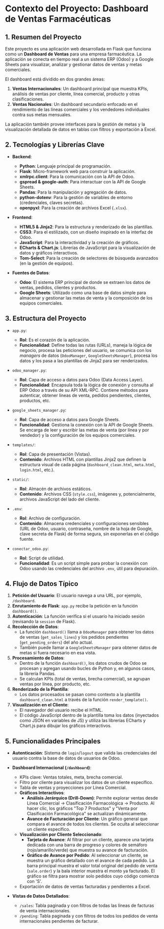# Contexto del Proyecto: Dashboard de Ventas Farmacéuticas

## 1. Resumen del Proyecto

Este proyecto es una aplicación web desarrollada en Flask que funciona como un **Dashboard de Ventas** para una empresa farmacéutica. La aplicación se conecta en tiempo real a un sistema ERP (Odoo) y a Google Sheets para visualizar, analizar y gestionar datos de ventas y metas comerciales.

El dashboard está dividido en dos grandes áreas:
1.  **Ventas Internacionales**: Un dashboard principal que muestra KPIs, análisis de ventas por cliente, línea comercial, producto y otras clasificaciones.
2.  **Ventas Nacionales**: Un dashboard secundario enfocado en el rendimiento de las líneas comerciales y los vendedores individuales contra sus metas mensuales.

La aplicación también provee interfaces para la gestión de metas y la visualización detallada de datos en tablas con filtros y exportación a Excel.

## 2. Tecnologías y Librerías Clave

*   **Backend**:
    *   **Python**: Lenguaje principal de programación.
    *   **Flask**: Micro-framework web para construir la aplicación.
    *   **xmlrpc.client**: Para la comunicación con la API de Odoo.
    *   **gspread & google-auth**: Para interactuar con la API de Google Sheets.
    *   **Pandas**: Para la manipulación y agregación de datos.
    *   **python-dotenv**: Para la gestión de variables de entorno (credenciales, claves secretas).
    *   **openpyxl**: Para la creación de archivos Excel (`.xlsx`).

*   **Frontend**:
    *   **HTML5 & Jinja2**: Para la estructura y renderizado de las plantillas.
    *   **CSS3**: Para el estilizado, con un diseño inspirado en la interfaz de Odoo.
    *   **JavaScript**: Para la interactividad y la creación de gráficos.
    *   **ECharts & Chart.js**: Librerías de JavaScript para la visualización de datos y gráficos interactivos.
    *   **Tom-Select**: Para la creación de selectores de búsqueda avanzados (en la gestión de equipos).

*   **Fuentes de Datos**:
    *   **Odoo**: El sistema ERP principal de donde se extraen los datos de ventas, pedidos, clientes y productos.
    *   **Google Sheets**: Utilizado como una base de datos simple para almacenar y gestionar las metas de venta y la composición de los equipos comerciales.

## 3. Estructura del Proyecto

*   `app.py`:
    *   **Rol**: Es el corazón de la aplicación.
    *   **Funcionalidad**: Define todas las rutas (URLs), maneja la lógica de negocio, procesa las peticiones del usuario, se comunica con los *managers* de datos (`OdooManager`, `GoogleSheetsManager`), procesa los datos y los pasa a las plantillas de Jinja2 para ser renderizados.

*   `odoo_manager.py`:
    *   **Rol**: Capa de acceso a datos para Odoo (Data Access Layer).
    *   **Funcionalidad**: Encapsula toda la lógica de conexión y consulta al ERP Odoo a través de su API XML-RPC. Contiene métodos para autenticar, obtener líneas de venta, pedidos pendientes, clientes, productos, etc.

*   `google_sheets_manager.py`:
    *   **Rol**: Capa de acceso a datos para Google Sheets.
    *   **Funcionalidad**: Gestiona la conexión con la API de Google Sheets. Se encarga de leer y escribir las metas de venta (por línea y por vendedor) y la configuración de los equipos comerciales.

*   `templates/`:
    *   **Rol**: Capa de presentación (Vistas).
    *   **Contenido**: Archivos HTML con plantillas Jinja2 que definen la estructura visual de cada página (`dashboard_clean.html`, `meta.html`, `login.html`, etc.).

*   `static/`:
    *   **Rol**: Almacén de archivos estáticos.
    *   **Contenido**: Archivos CSS (`style.css`), imágenes y, potencialmente, archivos JavaScript del lado del cliente.

*   `.env`:
    *   **Rol**: Archivo de configuración.
    *   **Contenido**: Almacena credenciales y configuraciones sensibles (URL de Odoo, usuario, contraseña, nombre de la hoja de Google, clave secreta de Flask) de forma segura, sin exponerlas en el código fuente.

*   `conectar_odoo.py`:
    *   **Rol**: Script de utilidad.
    *   **Funcionalidad**: Es un script simple para probar la conexión con Odoo usando las credenciales del archivo `.env`, útil para depuración.

## 4. Flujo de Datos Típico

1.  **Petición del Usuario**: El usuario navega a una URL, por ejemplo, `/dashboard`.
2.  **Enrutamiento de Flask**: `app.py` recibe la petición en la función `dashboard()`.
3.  **Autenticación**: La función verifica si el usuario ha iniciado sesión (revisando la `session` de Flask).
4.  **Recolección de Datos**:
    *   La función `dashboard()` llama a `OdooManager` para obtener los datos de ventas (`get_sales_lines`) y los pedidos pendientes (`get_pending_orders`) del año actual.
    *   También puede llamar a `GoogleSheetsManager` para obtener datos de metas si fuera necesario en esa vista.
5.  **Procesamiento de Datos**:
    *   Dentro de la función `dashboard()`, los datos crudos de Odoo se procesan y agregan usando bucles de Python y, en algunos casos, la librería Pandas.
    *   Se calculan KPIs (total de ventas, brecha comercial), se agrupan ventas por línea, por producto, etc.
6.  **Renderizado de la Plantilla**:
    *   Los datos procesados se pasan como contexto a la plantilla `dashboard_clean.html` a través de la función `render_template()`.
7.  **Visualización en el Cliente**:
    *   El navegador del usuario recibe el HTML.
    *   El código JavaScript dentro de la plantilla toma los datos (inyectados como JSON en variables de JS) y utiliza las librerías ECharts y Chart.js para dibujar los gráficos interactivos.

## 5. Funcionalidades Principales

*   **Autenticación**: Sistema de `login`/`logout` que valida las credenciales del usuario contra la base de datos de usuarios de Odoo.

*   **Dashboard Internacional (`/dashboard`)**:
    *   KPIs clave: Ventas totales, meta, brecha comercial.
    *   Filtro por cliente para visualizar los datos de un cliente específico.
    *   Tabla de ventas y proyecciones por Línea Comercial.
    *   **Gráficos Interactivos**:
        *   **Análisis Jerárquico (Drill-Down)**: Permite explorar ventas desde Línea Comercial -> Clasificación Farmacológica -> Producto. Al hacer clic, los gráficos "Top 7 Productos" y "Venta por Clasificación Farmacológica" se actualizan dinámicamente.
        *   **Avance de Facturación por Cliente**: Un gráfico general que compara el avance de todos los clientes. Se oculta al seleccionar un cliente específico.
    *   **Visualización por Cliente Seleccionado**:
        *   **Tarjeta de Avance**: Al filtrar por un cliente, aparece una tarjeta dedicada con una barra de progreso y colores de semáforo (rojo/amarillo/verde) que muestra su avance de facturación.
        *   **Gráfico de Avance por Pedido**: Al seleccionar un cliente, se muestra un gráfico detallado con el avance de cada pedido. La barra principal muestra el valor total original del pedido de venta (`sale.order`) y la bala interior muestra el monto ya facturado. El gráfico se filtra para mostrar solo pedidos cuyo código comienza con 'S'.
    *   Exportación de datos de ventas facturadas y pendientes a Excel.



*   **Vistas de Datos Detallados**:
    *   `/sales`: Tabla paginada y con filtros de todas las líneas de facturas de venta internacionales.
    *   `/pending`: Tabla paginada y con filtros de todos los pedidos de venta internacionales pendientes de facturar.